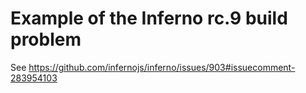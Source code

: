 # Example of the Inferno rc.9 build problem

See <https://github.com/infernojs/inferno/issues/903#issuecomment-283954103>